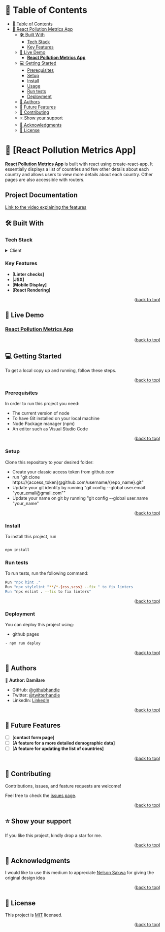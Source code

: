 <a name="readme-top"></a>

<!-- TABLE OF CONTENTS -->

# 📗 Table of Contents

- [📗 Table of Contents](#-table-of-contents)
- [📖 React Pollution Metrics App](#-about-project-)
  - [🛠 Built With ](#-built-with-)
    - [Tech Stack ](#tech-stack-)
    - [Key Features ](#key-features-)
  - [🚀 Live Demo ](#-live-demo-)
    - [**React Pollution Metrics App**](#live-demo)
  - [💻 Getting Started ](#-getting-started-)
    - [Prerequisites](#prerequisites)
    - [Setup](#setup)
    - [Install](#install)
    - [Usage ](#usage-)
    - [Run tests ](#run-tests-)
    - [Deployment ](#deployment-)
  - [👥 Authors ](#-authors-)
  - [🔭 Future Features ](#-future-features-)
  - [🤝 Contributing ](#-contributing-)
  - [⭐️ Show your support ](#️-show-your-support-)
  - [🙏 Acknowledgments ](#-acknowledgments-)
  - [📝 License ](#-license-)

<!-- PROJECT DESCRIPTION -->

# 📖 [React Pollution Metrics App] <a name="about-project"></a>

**[React Pollution Metrics App](https://metric-web-application.onrender.com/)** is built with react using create-react-app. It essentially displays a list of countries and few other details about each country and allows users to view more details about each country. Other pages are also accessible with routers.

## Project Documentation
[Link to the video explaining the features](https://www.loom.com/share/d6a6f003429d4281a21b38f18cc29c44)

## 🛠 Built With <a name="built-with"></a>

### Tech Stack <a name="tech-stack"></a>

<details>
  <summary>Client</summary>
  <ul>
    <li>HTML</li>
    <li>CSS</li>
    <li>JAVASCRIPT</li>
    <li>REACT</li>
    <li>REDUX</li>
  </ul>
</details>

<!-- Features -->

### Key Features <a name="key-features"></a>

- **[Linter checks]**
- **[JSX]**
- **[Mobile Display]**
- **[React Rendering]**


<p align="right">(<a href="#readme-top">back to top</a>)</p>

<!-- LIVE DEMO -->

## 🚀 Live Demo <a name="live-demo"></a>

### **[React Pollution Metrics App](https://metric-web-application.onrender.com/)**

<p align="right">(<a href="#readme-top">back to top</a>)</p>

<!-- GETTING STARTED -->

## 💻 Getting Started <a name="getting-started"></a>

To get a local copy up and running, follow these steps.

<p align="right">(<a href="#readme-top">back to top</a>)</p>

### Prerequisites

In order to run this project you need:

<ul>
    <li>The current version of node</li>
    <li>To have Git installed on your local machine</li>
    <li>Node Package manager (npm) </li>
    <li>An editor such as Visual Studio Code</li>
  </ul>
  
<p align="right">(<a href="#readme-top">back to top</a>)</p>

### Setup

Clone this repository to your desired folder:

<ul>
    <li>Create your classic access token from github.com</li>
    <li>run "git clone https://{access_token}@github.com/username/{repo_name}.git"</li>
    <li>Update your git identity by running "git config --global user.email "your_email@gmail.com""</li>
    <li>Update your name on git by running "git config --global user.name "your_name"</li>
  </ul>
  
  <p align="right">(<a href="#readme-top">back to top</a>)</p>

### Install

To install this project, run

```sh

npm install

```


### Run tests <a name="run-tests"></a>

To run tests, run the following command:

```sh
Run "npx hint ."
Run "npx stylelint "**/*.{css,scss} --fix " to fix linters
Run "npx eslint . --fix to fix linters"
```

<p align="right">(<a href="#readme-top">back to top</a>)</p>

### Deployment <a name="triangular_flag_on_post-deployment"></a>

You can deploy this project using:

- github pages
```sh
- npm run deploy
```

<p align="right">(<a href="#readme-top">back to top</a>)</p>

<!-- AUTHORS -->

## 👥 Authors <a name="authors"></a>

👤 **Author: Damilare**

- GitHub: [@githubhandle](https://github.com/Bestbynature)
- Twitter: [@twitterhandle](https://twitter.com/Dammybest)
- LinkedIn: [LinkedIn](https://www.linkedin.com/in/damilareismailabestbynature/)

<p align="right">(<a href="#readme-top">back to top</a>)</p>

<!-- FUTURE FEATURES -->

## 🔭 Future Features <a name="future-features"></a>

- [ ] **[contact form page]**
- [ ] **[A feature for a more detailed demographic data]**
- [ ] **[A feature for updating the list of countries]**

<p align="right">(<a href="#readme-top">back to top</a>)</p>

<!-- CONTRIBUTING -->

## 🤝 Contributing <a name="contributing"></a>

Contributions, issues, and feature requests are welcome!

Feel free to check the [issues page](../../issues/).

<p align="right">(<a href="#readme-top">back to top</a>)</p>

<!-- SUPPORT -->

## ⭐️ Show your support <a name="support"></a>

If you like this project, kindly drop a star for me.

<p align="right">(<a href="#readme-top">back to top</a>)</p>

<!-- ACKNOWLEDGEMENTS -->

## 🙏 Acknowledgments <a name="acknowledgements"></a>

I would like to use this medium to appreciate [Nelson Sakwa](https://www.behance.net/sakwadesignstudio) for giving the original design idea 

<p align="right">(<a href="#readme-top">back to top</a>)</p>

<!-- LICENSE -->

## 📝 License <a name="license"></a>

This project is [MIT](./LICENSE) licensed.

<p align="right">(<a href="#readme-top">back to top</a>)</p>
